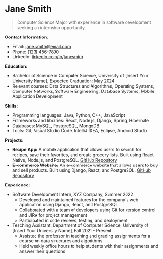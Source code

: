 # Jane Smith

> Computer Science Major with experience in software development seeking an internship opportunity.

**Contact Information:**

- Email: [jane.smith@email.com](mailto:jane.smith@email.com)
- Phone: (123) 456-7890
- LinkedIn: [linkedin.com/in/janesmith](https://www.linkedin.com/in/janesmith/)

**Education:**

- Bachelor of Science in Computer Science, University of [Insert Your University Name], Expected Graduation: May 2024
- Relevant courses: Data Structures and Algorithms, Operating Systems, Computer Networks, Software Engineering, Database Systems, Mobile Application Development

**Skills:**

- Programming languages: Java, Python, C++, JavaScript
- Frameworks and libraries: React, Node.js, Django, Spring, Hibernate
- Databases: MySQL, PostgreSQL, MongoDB
- Tools: Git, Visual Studio Code, IntelliJ IDEA, Eclipse, Android Studio

**Projects:**

- **Recipe App:** A mobile application that allows users to search for recipes, save their favorites, and create grocery lists. Built using React Native, Node.js, and PostgreSQL. [GitHub Repository](https://github.com/janesmith/recipe-app)
- **E-commerce Website:** An e-commerce website that allows users to buy and sell products. Built using Django, React, and PostgreSQL. [GitHub Repository](https://github.com/janesmith/ecommerce-website)

**Experience:**

- Software Development Intern, XYZ Company, Summer 2022
  - Developed and maintained features for the company's web application using Django, React, and PostgreSQL
  - Collaborated with a team of developers using Git for version control and JIRA for project management
  - Participated in code reviews, testing, and deployment
- Teaching Assistant, Department of Computer Science, University of [Insert Your University Name], Fall 2021 - Present
  - Assisted the professor in teaching and grading assignments for a course on data structures and algorithms
  - Held weekly office hours to help students with their assignments and answer their questions